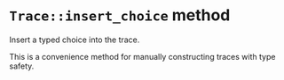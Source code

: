 # `Trace::insert_choice` method

Insert a typed choice into the trace.

This is a convenience method for manually constructing traces with type safety.
